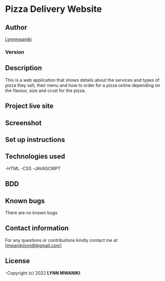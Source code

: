 # Pizza Delivery Website
## Author
[Lynnmwaniki](https://github.com/Lynnmwaniki/pizza-delivery-web-app1)

### Version

## Description
This is a web application that shows details about the services and types of pizza they sell, their menu and how to order for a pizza online depending on the flavour, size and crust for the pizza.

## Project live site

## Screenshot

## Set up instructions


## Technologies used
-HTML
-CSS
-JAVASCRIPT

## BDD

## Known bugs
There are no known bugs

## Contact information
For any questions or contributions kindly contact me at [mwanikilynn8@gmail.com]

## License
-Copyright (c) 2022 **LYNN MWANIKI**